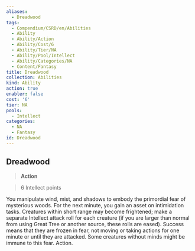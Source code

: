 ```yaml
---
aliases:
  - Dreadwood
tags:
  - Compendium/CSRD/en/Abilities
  - Ability
  - Ability/Action
  - Ability/Cost/6
  - Ability/Tier/NA
  - Ability/Pool/Intellect
  - Ability/Categories/NA
  - Content/Fantasy
title: Dreadwood
collection: Abilities
kind: Ability
action: true
enabler: false
cost: '6'
tier: NA
pools:
  - Intellect
categories:
  - NA
  - Fantasy
id: Dreadwood
---
```

## Dreadwood    
>**Action**    
>6 Intellect points  
    
You manipulate wind, mist, and shadows to embody the primordial fear of mysterious woods. For the next minute, you gain an asset on intimidation tasks. Creatures within short range may become frightened; make a separate Intellect attack roll for each creature (if you are larger than normal from using Great Tree or another source, these rolls are eased). Success means that they are frozen in fear, not moving or taking actions for one minute or until they are attacked. Some creatures without minds might be immune to this fear. Action.
